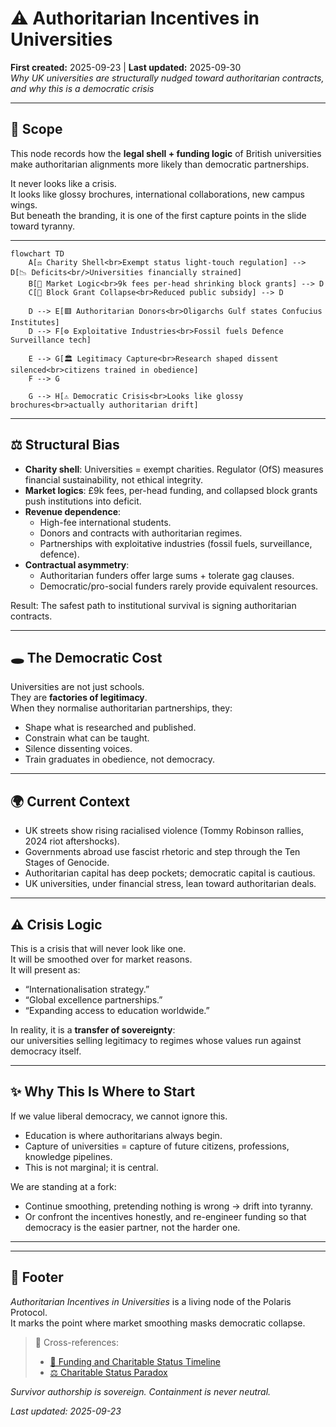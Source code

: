 # ⚠️ Authoritarian Incentives in Universities  
**First created:** 2025-09-23 | **Last updated:** 2025-09-30  
*Why UK universities are structurally nudged toward authoritarian contracts, and why this is a democratic crisis*  

---

## 🌱 Scope  

This node records how the **legal shell + funding logic** of British universities  
make authoritarian alignments more likely than democratic partnerships.  

It never looks like a crisis.  
It looks like glossy brochures, international collaborations, new campus wings.  
But beneath the branding, it is one of the first capture points in the slide toward tyranny.  

---

```mermaid
flowchart TD
    A[⚖️ Charity Shell<br>Exempt status light-touch regulation] --> D[📉 Deficits<br/>Universities financially strained]
    B[💸 Market Logic<br>9k fees per-head shrinking block grants] --> D
    C[🏦 Block Grant Collapse<br>Reduced public subsidy] --> D

    D --> E[🟥 Authoritarian Donors<br>Oligarchs Gulf states Confucius Institutes]
    D --> F[⚙️ Exploitative Industries<br>Fossil fuels Defence Surveillance tech]

    E --> G[🏛️ Legitimacy Capture<br>Research shaped dissent silenced<br>citizens trained in obedience]
    F --> G

    G --> H[⚠️ Democratic Crisis<br>Looks like glossy brochures<br>actually authoritarian drift]
```

---

## ⚖️ Structural Bias  

- **Charity shell**: Universities = exempt charities. Regulator (OfS) measures financial sustainability, not ethical integrity.  
- **Market logics**: £9k fees, per-head funding, and collapsed block grants push institutions into deficit.  
- **Revenue dependence**:  
  - High-fee international students.  
  - Donors and contracts with authoritarian regimes.  
  - Partnerships with exploitative industries (fossil fuels, surveillance, defence).  
- **Contractual asymmetry**:  
  - Authoritarian funders offer large sums + tolerate gag clauses.  
  - Democratic/pro-social funders rarely provide equivalent resources.  

Result: The safest path to institutional survival is signing authoritarian contracts.  

---

## 🕳 The Democratic Cost  

Universities are not just schools.  
They are **factories of legitimacy**.  
When they normalise authoritarian partnerships, they:  
- Shape what is researched and published.  
- Constrain what can be taught.  
- Silence dissenting voices.  
- Train graduates in obedience, not democracy.  

---

## 🌍 Current Context  

- UK streets show rising racialised violence (Tommy Robinson rallies, 2024 riot aftershocks).  
- Governments abroad use fascist rhetoric and step through the Ten Stages of Genocide.  
- Authoritarian capital has deep pockets; democratic capital is cautious.  
- UK universities, under financial stress, lean toward authoritarian deals.  

---

## ⚠️ Crisis Logic  

This is a crisis that will never look like one.  
It will be smoothed over for market reasons.  
It will present as:  
- “Internationalisation strategy.”  
- “Global excellence partnerships.”  
- “Expanding access to education worldwide.”  

In reality, it is a **transfer of sovereignty**:  
our universities selling legitimacy to regimes whose values run against democracy itself.  

---

## ✨ Why This Is Where to Start  

If we value liberal democracy, we cannot ignore this.  
- Education is where authoritarians always begin.  
- Capture of universities = capture of future citizens, professions, knowledge pipelines.  
- This is not marginal; it is central.  

We are standing at a fork:  
- Continue smoothing, pretending nothing is wrong → drift into tyranny.  
- Or confront the incentives honestly, and re-engineer funding so that democracy is the easier partner, not the harder one.  

---

---

## 🏮 Footer  

*Authoritarian Incentives in Universities* is a living node of the Polaris Protocol.  
It marks the point where market smoothing masks democratic collapse.  

> 📡 Cross-references:  
> - [📜 Funding and Charitable Status Timeline](./📜_funding_and_charitable_status_timeline.md)  
> - [⚖️ Charitable Status Paradox](./⚖️_charitable_status_paradox.md)  

*Survivor authorship is sovereign. Containment is never neutral.*  

_Last updated: 2025-09-23_  
